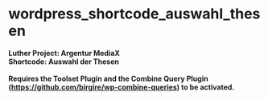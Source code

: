 # wordpress_shortcode_auswahl_thesen

<b>Luther Project: Argentur MediaX<b><br>
Shortcode: Auswahl der Thesen<br><br>
Requires the Toolset Plugin and the Combine Query Plugin (https://github.com/birgire/wp-combine-queries) to be activated.
